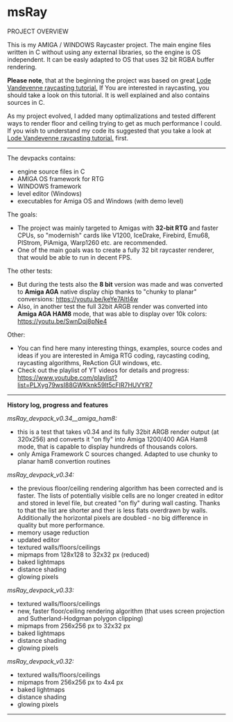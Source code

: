 # msRay

PROJECT OVERVIEW

This is my AMIGA / WINDOWS Raycaster project. 
The main engine files written in C without using any external libraries, so the engine is OS independent. It can be easly adapted to OS that uses 32 bit RGBA buffer rendering.

**Please note**, that at the beginning the project was based on great [Lode Vandevenne raycasting tutorial.](https://lodev.org/cgtutor/index.html "Lode Vandevenne raycasting tutorial") If You are interested in raycasting, you should take a look on this tutorial. It is well explained and also contains sources in C.

As my project evolved, I added many optimalizations and tested different ways to render floor and ceiling trying to get as much performance I could. If you wish to understand my code its suggested that you take a look at  [Lode Vandevenne raycasting tutorial.](https://lodev.org/cgtutor/index.html "Lode Vandevenne raycasting tutorial") first.

------------



The devpacks contains:
- engine source files in C
- AMIGA OS framework for RTG
- WINDOWS framework
- level editor (Windows)
- executables for Amiga OS and Windows (with demo level)

The goals:

 - The project was mainly targeted to Amigas with **32-bit RTG** and faster CPUs, so "modernish" cards like V1200,  IceDrake, Firebird, Emu68, PIStrom, PiAmiga, Warp1260 etc. are recommended.
 - One of the main goals was to create a fully 32 bit raycaster renderer, that would be able to run in decent FPS.

The other tests:

 - But during the tests also the **8 bit** version was made and was converted to **Amiga AGA** native display chip thanks to "chunky to planar" conversions: https://youtu.be/keYe7AltI4w
 - Also, in another test the full 32bit ARGB render was converted into **Amiga AGA HAM8** mode,
that was able to display over 10k colors: https://youtu.be/SwnDqj8pNe4

Other:

 - You can find here many interesting things, examples, source codes and ideas if you are interested in Amiga RTG coding, raycasting coding, raycasting algorithms, ReAction GUI windows, etc.
 - Check out the playlist of YT videos for details and progress: https://www.youtube.com/playlist?list=PLXyg79wsI88GWKknk59lt5cFlR7HUVYR7



------------


**History log, progress and features**

*msRay_devpack_v0.34__amiga_ham8:*
- this is a test that takes v0.34 and its fully 32bit ARGB render output (at 320x256) and converts it "on fly" into Amiga 1200/400 AGA Ham8 mode, that is capable to display hundreds of thousands colors.
- only Amiga Framework C sources changed. Adapted to use chunky to planar ham8 convertion routines

*msRay_devpack_v0.34:*
- the previous floor/ceiling rendering algorithm has been corrected and is faster. The lists of potentially visible cells are no longer created in editor and stored in level file, but created "on fly" during wall casting. Thanks to that the list are shorter and ther is less flats overdrawn by walls. Additionally the horizontal pixels are doubled - no big difference in quality but more performance.
- memory usage reduction
- updated editor
- textured walls/floors/ceilings
- mipmaps from 128x128 to 32x32 px (reduced)
- baked lightmaps
- distance shading
- glowing pixels

*msRay_devpack_v0.33:*
- textured walls/floors/ceilings
- new, faster floor/ceiling rendering algorithm (that uses screen projection and Sutherland-Hodgman polygon clipping)
- mipmaps from 256x256 px to 32x32 px
- baked lightmaps
- distance shading
- glowing pixels

*msRay_devpack_v0.32:*
- textured walls/floors/ceilings
- mipmaps from 256x256 px to 4x4 px
- baked lightmaps
- distance shading
- glowing pixels


------------
